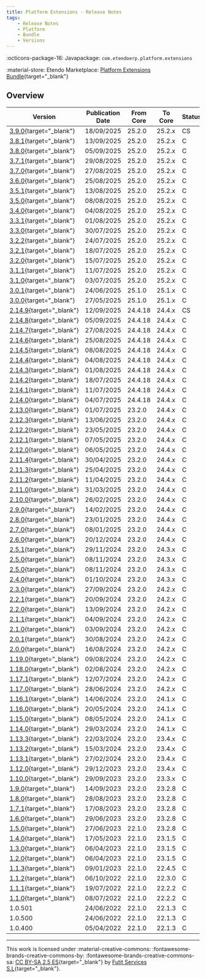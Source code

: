 ```yaml
---
title: Platform Extensions - Release Notes
tags:
    - Release Notes
    - Platform
    - Bundle
    - Versions
---
```

:octicons-package-16: Javapackage: `com.etendoerp.platform.extensions`

:material-store: Etendo Marketplace:  [Platform Extensions Bundle](https://marketplace.etendo.cloud/#/product-details?module=5AE4A287F2584210876230321FBEE614){target="_blank"}

## Overview

| Version | Publication Date | From Core | To Core | Status | GitHub |
| --- | --- | --- | --- | --- | :---: |
| [3.9.0](https://github.com/etendosoftware/com.etendoerp.platform.extensions/releases/tag/3.9.0){target="_blank"} | 18/09/2025 | 25.2.0 | 25.2.x | CS | :white_check_mark: |
| [3.8.1](https://github.com/etendosoftware/com.etendoerp.platform.extensions/releases/tag/3.8.1){target="_blank"} | 13/09/2025 | 25.2.0 | 25.2.x | C | :white_check_mark: |
| [3.8.0](https://github.com/etendosoftware/com.etendoerp.platform.extensions/releases/tag/3.8.0){target="_blank"} | 05/09/2025 | 25.2.0 | 25.2.x | C | :white_check_mark: |
| [3.7.1](https://github.com/etendosoftware/com.etendoerp.platform.extensions/releases/tag/3.7.1){target="_blank"} | 29/08/2025 | 25.2.0 | 25.2.x | C | :white_check_mark: |
| [3.7.0](https://github.com/etendosoftware/com.etendoerp.platform.extensions/releases/tag/3.7.0){target="_blank"} | 27/08/2025 | 25.2.0 | 25.2.x | C | :white_check_mark: |
| [3.6.0](https://github.com/etendosoftware/com.etendoerp.platform.extensions/releases/tag/3.6.0){target="_blank"} | 25/08/2025 | 25.2.0 | 25.2.x | C | :white_check_mark: |
| [3.5.1](https://github.com/etendosoftware/com.etendoerp.platform.extensions/releases/tag/3.5.1){target="_blank"} | 13/08/2025 | 25.2.0 | 25.2.x | C | :white_check_mark: |
| [3.5.0](https://github.com/etendosoftware/com.etendoerp.platform.extensions/releases/tag/3.5.0){target="_blank"} | 08/08/2025 | 25.2.0 | 25.2.x | C | :white_check_mark: |
| [3.4.0](https://github.com/etendosoftware/com.etendoerp.platform.extensions/releases/tag/3.4.0){target="_blank"} | 04/08/2025 | 25.2.0 | 25.2.x | C | :white_check_mark: |
| [3.3.1](https://github.com/etendosoftware/com.etendoerp.platform.extensions/releases/tag/3.3.1){target="_blank"} | 01/08/2025 | 25.2.0 | 25.2.x | C | :white_check_mark: |
| [3.3.0](https://github.com/etendosoftware/com.etendoerp.platform.extensions/releases/tag/3.3.0){target="_blank"} | 30/07/2025 | 25.2.0 | 25.2.x | C | :white_check_mark: |
| [3.2.2](https://github.com/etendosoftware/com.etendoerp.platform.extensions/releases/tag/3.2.2){target="_blank"} | 24/07/2025 | 25.2.0 | 25.2.x | C | :white_check_mark: |
| [3.2.1](https://github.com/etendosoftware/com.etendoerp.platform.extensions/releases/tag/3.2.1){target="_blank"} | 18/07/2025 | 25.2.0 | 25.2.x | C | :white_check_mark: |
| [3.2.0](https://github.com/etendosoftware/com.etendoerp.platform.extensions/releases/tag/3.2.0){target="_blank"} | 15/07/2025 | 25.2.0 | 25.2.x | C | :white_check_mark: |
| [3.1.1](https://github.com/etendosoftware/com.etendoerp.platform.extensions/releases/tag/3.1.1){target="_blank"} | 11/07/2025 | 25.2.0 | 25.2.x | C | :white_check_mark: |
| [3.1.0](https://github.com/etendosoftware/com.etendoerp.platform.extensions/releases/tag/3.1.0){target="_blank"} | 03/07/2025 | 25.2.0 | 25.2.x | C | :white_check_mark: |
| [3.0.1](https://github.com/etendosoftware/com.etendoerp.platform.extensions/releases/tag/3.0.1){target="_blank"} | 24/06/2025 | 25.1.0 | 25.1.x | C | :white_check_mark: |
| [3.0.0](https://github.com/etendosoftware/com.etendoerp.platform.extensions/releases/tag/3.0.0){target="_blank"} | 27/05/2025 | 25.1.0 | 25.1.x | C | :white_check_mark: |
| [2.14.9](https://github.com/etendosoftware/com.etendoerp.platform.extensions/releases/tag/2.14.9){target="_blank"} | 12/09/2025 | 24.4.18 | 24.4.x | CS | :white_check_mark: |
| [2.14.8](https://github.com/etendosoftware/com.etendoerp.platform.extensions/releases/tag/2.14.8){target="_blank"} | 05/09/2025 | 24.4.18 | 24.4.x | C | :white_check_mark: |
| [2.14.7](https://github.com/etendosoftware/com.etendoerp.platform.extensions/releases/tag/2.14.7){target="_blank"} | 27/08/2025 | 24.4.18 | 24.4.x | C | :white_check_mark: |
| [2.14.6](https://github.com/etendosoftware/com.etendoerp.platform.extensions/releases/tag/2.14.6){target="_blank"} | 25/08/2025 | 24.4.18 | 24.4.x | C | :white_check_mark: |
| [2.14.5](https://github.com/etendosoftware/com.etendoerp.platform.extensions/releases/tag/2.14.5){target="_blank"} | 08/08/2025 | 24.4.18 | 24.4.x | C | :white_check_mark: |
| [2.14.4](https://github.com/etendosoftware/com.etendoerp.platform.extensions/releases/tag/2.14.4){target="_blank"} | 04/08/2025 | 24.4.18 | 24.4.x | C | :white_check_mark: |
| [2.14.3](https://github.com/etendosoftware/com.etendoerp.platform.extensions/releases/tag/2.14.3){target="_blank"} | 01/08/2025 | 24.4.18 | 24.4.x | C | :white_check_mark: |
| [2.14.2](https://github.com/etendosoftware/com.etendoerp.platform.extensions/releases/tag/2.14.2){target="_blank"} | 18/07/2025 | 24.4.18 | 24.4.x | C | :white_check_mark: |
| [2.14.1](https://github.com/etendosoftware/com.etendoerp.platform.extensions/releases/tag/2.14.1){target="_blank"} | 11/07/2025 | 24.4.18 | 24.4.x | C | :white_check_mark: |
| [2.14.0](https://github.com/etendosoftware/com.etendoerp.platform.extensions/releases/tag/2.14.0){target="_blank"} | 04/07/2025 | 24.4.18 | 24.4.x | C | :white_check_mark: |
| [2.13.0](https://github.com/etendosoftware/com.etendoerp.platform.extensions/releases/tag/2.13.0){target="_blank"} | 01/07/2025 | 23.2.0 | 24.4.x | C | :white_check_mark: |
| [2.12.3](https://github.com/etendosoftware/com.etendoerp.platform.extensions/releases/tag/2.12.3){target="_blank"} | 13/06/2025 | 23.2.0 | 24.4.x | C | :white_check_mark: |
| [2.12.2](https://github.com/etendosoftware/com.etendoerp.platform.extensions/releases/tag/2.12.2){target="_blank"} | 23/05/2025 | 23.2.0 | 24.4.x | C  | :white_check_mark: |
| [2.12.1](https://github.com/etendosoftware/com.etendoerp.platform.extensions/releases/tag/2.12.1){target="_blank"} | 07/05/2025 | 23.2.0 | 24.4.x | C  | :white_check_mark: |
| [2.12.0](https://github.com/etendosoftware/com.etendoerp.platform.extensions/releases/tag/2.12.0){target="_blank"} | 06/05/2025 | 23.2.0 | 24.4.x | C  | :white_check_mark: |
| [2.11.4](https://github.com/etendosoftware/com.etendoerp.platform.extensions/releases/tag/2.11.4){target="_blank"} | 30/04/2025 | 23.2.0 | 24.4.x | C  | :white_check_mark: |
| [2.11.3](https://github.com/etendosoftware/com.etendoerp.platform.extensions/releases/tag/2.11.3){target="_blank"} | 25/04/2025 | 23.2.0 | 24.4.x | C  | :white_check_mark: |
| [2.11.2](https://github.com/etendosoftware/com.etendoerp.platform.extensions/releases/tag/2.11.2){target="_blank"} | 11/04/2025 | 23.2.0 | 24.4.x | C  | :white_check_mark: |
| [2.11.0](https://github.com/etendosoftware/com.etendoerp.platform.extensions/releases/tag/2.11.0){target="_blank"} | 31/03/2025 | 23.2.0 | 24.4.x | C  | :white_check_mark: |
| [2.10.0](https://github.com/etendosoftware/com.etendoerp.platform.extensions/releases/tag/2.10.0){target="_blank"} | 26/02/2025 | 23.2.0 | 24.4.x | C  | :white_check_mark: |
| [2.9.0](https://github.com/etendosoftware/com.etendoerp.platform.extensions/releases/tag/2.9.0){target="_blank"}   | 14/02/2025 | 23.2.0 | 24.4.x | C  | :white_check_mark: |
| [2.8.0](https://github.com/etendosoftware/com.etendoerp.platform.extensions/releases/tag/2.8.0){target="_blank"}   | 23/01/2025 | 23.2.0 | 24.4.x | C  | :white_check_mark: |
| [2.7.0](https://github.com/etendosoftware/com.etendoerp.platform.extensions/releases/tag/2.7.0){target="_blank"}   | 08/01/2025 | 23.2.0 | 24.4.x | C  | :white_check_mark: |
| [2.6.0](https://github.com/etendosoftware/com.etendoerp.platform.extensions/releases/tag/2.6.0){target="_blank"}   | 20/12/2024 | 23.2.0 | 24.4.x | C  | :white_check_mark: |
| [2.5.1](https://github.com/etendosoftware/com.etendoerp.platform.extensions/releases/tag/2.5.1){target="_blank"}   | 29/11/2024 | 23.2.0 | 24.3.x | C  | :white_check_mark: |
| [2.5.0](https://github.com/etendosoftware/com.etendoerp.platform.extensions/releases/tag/2.5.0){target="_blank"}   | 08/11/2024 | 23.2.0 | 24.3.x | C  | :white_check_mark: |
| [2.5.0](https://github.com/etendosoftware/com.etendoerp.platform.extensions/releases/tag/2.5.0){target="_blank"}   | 08/11/2024 | 23.2.0 | 24.3.x | C  | :white_check_mark: |
| [2.4.0](https://github.com/etendosoftware/com.etendoerp.platform.extensions/releases/tag/2.4.0){target="_blank"}   | 01/10/2024 | 23.2.0 | 24.3.x | C  | :white_check_mark: |
| [2.3.0](https://github.com/etendosoftware/com.etendoerp.platform.extensions/releases/tag/2.3.0){target="_blank"}   | 27/09/2024 | 23.2.0 | 24.2.x | C  | :white_check_mark: |
| [2.2.1](https://github.com/etendosoftware/com.etendoerp.platform.extensions/releases/tag/2.2.1){target="_blank"}   | 20/09/2024 | 23.2.0 | 24.2.x | C  | :white_check_mark: |
| [2.2.0](https://github.com/etendosoftware/com.etendoerp.platform.extensions/releases/tag/2.2.0){target="_blank"}   | 13/09/2024 | 23.2.0 | 24.2.x | C  | :white_check_mark: |
| [2.1.1](https://github.com/etendosoftware/com.etendoerp.platform.extensions/releases/tag/2.1.1){target="_blank"}   | 04/09/2024 | 23.2.0 | 24.2.x | C  | :white_check_mark: |
| [2.1.0](https://github.com/etendosoftware/com.etendoerp.platform.extensions/releases/tag/2.1.0){target="_blank"}   | 03/09/2024 | 23.2.0 | 24.2.x | C  | :white_check_mark: |
| [2.0.1](https://github.com/etendosoftware/com.etendoerp.platform.extensions/releases/tag/2.0.1){target="_blank"}   | 30/08/2024 | 23.2.0 | 24.2.x | C  | :white_check_mark: |
| [2.0.0](https://github.com/etendosoftware/com.etendoerp.platform.extensions/releases/tag/2.0.0){target="_blank"}   | 16/08/2024 | 23.2.0 | 24.2.x | C  | :white_check_mark: |
| [1.19.0](https://github.com/etendosoftware/com.etendoerp.platform.extensions/releases/tag/1.19.0){target="_blank"} | 09/08/2024 | 23.2.0 | 24.2.x | C  | :white_check_mark: |
| [1.18.0](https://github.com/etendosoftware/com.etendoerp.platform.extensions/releases/tag/1.18.0){target="_blank"} | 02/08/2024 | 23.2.0 | 24.2.x | C  | :white_check_mark: |
| [1.17.1](https://github.com/etendosoftware/com.etendoerp.platform.extensions/releases/tag/1.17.1){target="_blank"} | 12/07/2024 | 23.2.0 | 24.2.x | C  | :white_check_mark: |
| [1.17.0](https://github.com/etendosoftware/com.etendoerp.platform.extensions/releases/tag/1.17.0){target="_blank"} | 28/06/2024 | 23.2.0 | 24.2.x | C  | :white_check_mark: |
| [1.16.1](https://github.com/etendosoftware/com.etendoerp.platform.extensions/releases/tag/1.16.1){target="_blank"} | 14/06/2024 | 23.2.0 | 24.1.x | C  | :white_check_mark: |
| [1.16.0](https://github.com/etendosoftware/com.etendoerp.platform.extensions/releases/tag/1.16.0){target="_blank"} | 20/05/2024 | 23.2.0 | 24.1.x | C  | :white_check_mark: |
| [1.15.0](https://github.com/etendosoftware/com.etendoerp.platform.extensions/releases/tag/1.15.0){target="_blank"} | 08/05/2024 | 23.2.0 | 24.1.x | C  | :white_check_mark: |
| [1.14.0](https://github.com/etendosoftware/com.etendoerp.platform.extensions/releases/tag/1.14.0){target="_blank"} | 29/03/2024 | 23.2.0 | 24.1.x | C  | :white_check_mark: |
| [1.13.3](https://github.com/etendosoftware/com.etendoerp.platform.extensions/releases/tag/1.13.3){target="_blank"} | 22/03/2024 | 23.2.0 | 23.4.x | C  | :white_check_mark: |
| [1.13.2](https://github.com/etendosoftware/com.etendoerp.platform.extensions/releases/tag/1.13.2){target="_blank"} | 15/03/2024 | 23.2.0 | 23.4.x | C  | :white_check_mark: |
| [1.13.1](https://github.com/etendosoftware/com.etendoerp.platform.extensions/releases/tag/1.13.1){target="_blank"} | 27/02/2024 | 23.2.0 | 23.4.x | C  | :white_check_mark: |
| [1.12.0](https://github.com/etendosoftware/com.etendoerp.platform.extensions/releases/tag/1.12.0){target="_blank"} | 29/12/2023 | 23.2.0 | 23.4.x | C  | :white_check_mark: |
| [1.10.0](https://github.com/etendosoftware/com.etendoerp.platform.extensions/releases/tag/1.10.0){target="_blank"} | 29/09/2023 | 23.2.0 | 23.3.x | C  | :white_check_mark: |
| [1.9.0](https://github.com/etendosoftware/com.etendoerp.platform.extensions/releases/tag/1.9.0){target="_blank"}   | 14/09/2023 | 23.2.0 | 23.2.8 | C  | :white_check_mark: |
| [1.8.0](https://github.com/etendosoftware/com.etendoerp.platform.extensions/releases/tag/1.8.0){target="_blank"}   | 28/08/2023 | 23.2.0 | 23.2.8 | C  | :white_check_mark: |
| [1.7.1](https://github.com/etendosoftware/com.etendoerp.platform.extensions/releases/tag/1.7.1){target="_blank"}   | 17/08/2023 | 23.2.0 | 23.2.8 | C  | :white_check_mark: |
| [1.6.0](https://github.com/etendosoftware/com.etendoerp.platform.extensions/releases/tag/1.6.0){target="_blank"}   | 29/06/2023 | 23.2.0 | 23.2.8 | C  | :white_check_mark: |
| [1.5.0](https://github.com/etendosoftware/com.etendoerp.platform.extensions/releases/tag/1.5.0){target="_blank"}   | 27/06/2023 | 22.1.0 | 23.2.8 | C  | :white_check_mark: |
| [1.4.0](https://github.com/etendosoftware/com.etendoerp.platform.extensions/releases/tag/1.4.0){target="_blank"}   | 17/05/2023 | 22.1.0 | 23.1.5 | C  | :white_check_mark: |
| [1.3.0](https://github.com/etendosoftware/com.etendoerp.platform.extensions/releases/tag/1.3.0){target="_blank"}   | 06/04/2023 | 22.1.0 | 23.1.5 | C  | |
| [1.2.0](https://github.com/etendosoftware/com.etendoerp.platform.extensions/releases/tag/1.2.0){target="_blank"}   | 06/04/2023 | 22.1.0 | 23.1.5 | C  | |
| [1.1.3](https://github.com/etendosoftware/com.etendoerp.platform.extensions/releases/tag/1.1.3){target="_blank"} 	 | 09/01/2023 | 22.1.0 | 22.4.5 | C  | |
| [1.1.2](https://github.com/etendosoftware/com.etendoerp.platform.extensions/releases/tag/v1.1.2){target="_blank"}  | 06/10/2022 | 22.1.0 | 22.3.0 | C  | |
| [1.1.1](https://github.com/etendosoftware/com.etendoerp.platform.extensions/releases/tag/1.1.1){target="_blank"}   | 19/07/2022 | 22.1.0 | 22.2.2 | C  | |
| [1.1.0](https://github.com/etendosoftware/com.etendoerp.platform.extensions/releases/tag/v1.1.0){target="_blank"}  | 08/07/2022 | 22.1.0 | 22.2.2 | C  | |
| 1.0.501 | 24/06/2022 | 22.1.0 | 22.1.3 | C | |
| 1.0.500 | 24/06/2022 | 22.1.0 | 22.1.3 | C | |
| 1.0.400 | 05/04/2022 | 22.1.0 | 22.1.3 | C | |

---
This work is licensed under :material-creative-commons: :fontawesome-brands-creative-commons-by: :fontawesome-brands-creative-commons-sa: [ CC BY-SA 2.5 ES](https://creativecommons.org/licenses/by-sa/2.5/es/){target="_blank"} by [Futit Services S.L](https://etendo.software){target="_blank"}.